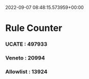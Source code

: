 2022-09-07 08:48:15.573959+00:00
# Rule Counter 
 ### UCATE : 497933

 ### Veneto : 20994

 ### Allowlist : 13924